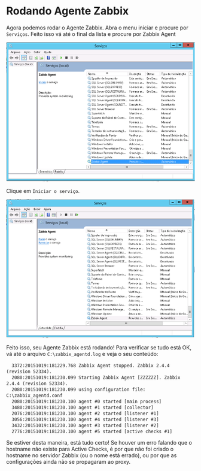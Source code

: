 # Rodando Agente Zabbix

Agora podemos rodar o Agente Zabbix. Abra o menu iniciar e procure por `Serviços`. Feito isso vá até o final da lista e procure por Zabbix Agent

![Zabbix Agent](../images/zabbix13.png)

Clique em `Iniciar o serviço`.


![Zabbix Agent](../images/zabbix14.png)


Feito isso, seu Agente Zabbix está rodando! Para verificar se tudo está OK, vá até o arquivo `C:\zabbix_agentd.log` e veja o seu conteúdo:

```
  3372:20151019:181229.768 Zabbix Agent stopped. Zabbix 2.4.4 (revision 52334).
  2080:20151019:181230.099 Starting Zabbix Agent [ZZZZZZ]. Zabbix 2.4.4 (revision 52334).
  2080:20151019:181230.099 using configuration file: C:\zabbix_agentd.conf
  2080:20151019:181230.100 agent #0 started [main process]
  3480:20151019:181230.100 agent #1 started [collector]
  2076:20151019:181230.100 agent #2 started [listener #1]
  3056:20151019:181230.100 agent #4 started [listener #3]
  3432:20151019:181230.100 agent #3 started [listener #2]
  2776:20151019:181230.100 agent #5 started [active checks #1]
```

Se estiver desta maneira, está tudo certo! Se houver um erro falando que o hostname não existe para Active Checks, é por que não foi criado o hostname no servidor Zabbix (ou o nome está errado), ou por que as configurações ainda não se propagaram ao proxy.